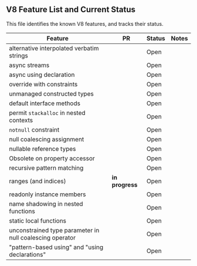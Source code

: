 ## V8 Feature List and Current Status

This file identifies the known V8 features, and tracks their status.

Feature | PR | Status | Notes
------- | -- | ------ | ------
alternative interpolated verbatim strings | | Open |  
async streams | | Open | 
async using declaration | | Open | 
override with constraints | | Open | 
unmanaged constructed types | | Open | 
default interface methods | | Open | 
permit `stackalloc` in nested contexts | | Open | 
`notnull` constraint | | Open | 
null coalescing assignment | | Open | 
nullable reference types | | Open | 
Obsolete on property accessor | | Open | 
recursive pattern matching | | Open | 
ranges (and indices) | **in progress** | Open | 
readonly instance members | | Open | 
name shadowing in nested functions | | Open | 
static local functions | | Open | 
unconstrained type parameter in null coalescing operator | | Open | 
"pattern-based using" and "using declarations" | | Open | 
